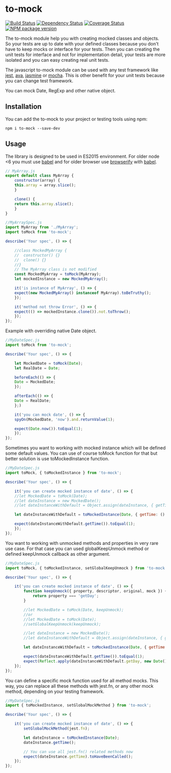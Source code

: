 # to-mock

[![Build Status](https://travis-ci.org/mjancarik/to-mock.svg?branch=master)](https://travis-ci.org/mjancarik/to-mock) [![Dependency Status](https://david-dm.org/mjancarik/to-mock.svg)](https://david-dm.org/mjancarik/to-mock) [![Coverage Status](https://coveralls.io/repos/github/mjancarik/to-mock/badge.svg?branch=master)](https://coveralls.io/github/mjancarik/to-mock?branch=master)
[![NPM package version](https://img.shields.io/npm/v/to-mock/latest.svg)](https://www.npmjs.com/package/to-mock)

The to-mock module help you with creating mocked classes and objects. So your tests are up to date with your defined classes because you don't have to keep mocks or interface for your tests. Then you can creating the unit tests for interface and not for implementation detail, your tests are more isolated and you can easy creating real unit tests.

The javascript to-mock module can be used with any test framework like [jest](https://facebook.github.io/jest/), [ava](https://github.com/avajs/ava), [jasmine](https://jasmine.github.io/) or [mocha](https://mochajs.org/). This is other benefit for your unit tests because you can change test framework.

You can mock Date, RegExp and other native object.

## Installation

You can add the to-mock to your project or testing tools using npm:

```
npm i to-mock --save-dev
```

## Usage

The library is designed to be used in ES2015 environment. For older node <6 you must use [babel](https://babeljs.io/) and for older browser use [browserify](http://browserify.org/) with  [babel](https://babeljs.io/).

```javascript
// MyArray.js
export default class MyArray {
    constructor(array) {
    this.array = array.slice();
    }

    clone() {
    return this.array.slice();
    }
}

//MyArraySpec.js
import MyArray from './MyArray';
import toMock from 'to-mock';

describe('Your spec', () => {

    //class MockedMyArray {
    //	constructor() {}
    //	clone() {}
    //}
    // The MyArray class is not modified
    const MockedMyArray = toMock(MyArray);
    let mockedInstance = new MockedMyArray();

    it('is instance of MyArray', () => {
    expect(new MockedMyArray() instanceof MyArray).toBeTruthy();
    });

    it('method not throw Error', () => {
    expect(() => mockedInstance.clone()).not.toThrow();
    });
});
```

Example with overriding native Date object.

```javascript
//MyDateSpec.js
import toMock from 'to-mock';

describe('Your spec', () => {

    let MockedDate = toMock(Date);
    let RealDate = Date;

    beforeEach(() => {
    Date = MockedDate;
    });

    afterEach(() => {
    Date = RealDate;
    };)

    it('you can mock date', () => {
    spyOn(MockedDate, 'now').and.returnValue(1);

    expect(Date.now()).toEqual(1);
    });
});

```

Sometimes you want to working with mocked instance which will be defined some default values. You can use of course toMock function for that but better solution is use toMockedInstance function.

```javascript
//MyDateSpec.js
import toMock, { toMockedInstance } from 'to-mock';

describe('Your spec', () => {

    it('you can create mocked instance of date', () => {
    //let MockedDate = toMock(Date);
    //let dateInstance = new MockedDate();
    //let dateInstanceWithDefault = Object.assign(dateInstance, { getTime: () => 1 });

    let dateInstanceWithDefault = toMockedInstance(Date, { getTime: () => 1 });

    expect(dateInstanceWithDefault.getTime()).toEqual(1);
    });
});

```

You want to working with unmocked methods and properties in very rare use case. For that case you can used globalKeepUnmock method or defined keepUnmock callback as other argument.

```javascript
//MyDateSpec.js
import toMock, { toMockedInstance, setGlobalKeepUnmock } from 'to-mock';

describe('Your spec', () => {

    it('you can create mocked instance of date', () => {
        function keepUnmock({ property, descriptor, original, mock }) {
            return property === 'getDay';
        }

        //let MockedDate = toMock(Date, keepUnmock);
        //or    
        //let MockedDate = toMock(Date);
        //setGlobalKeepUnmock(keepUnmock);

        //let dateInstance = new MockedDate();
        //let dateInstanceWithDefault = Object.assign(dateInstance, { getTime: () => 1 });

        let dateInstanceWithDefault = toMockedInstance(Date, { getTime: () => 1 }, keepUnmock);

        expect(dateInstanceWithDefault.getTime()).toEqual(1);
        expect(Reflect.apply(dateInstanceWithDefault.getDay, new Date(), []) === new Date().getDay()).toEqual(true);
    });
});

```

You can define a specific mock function used for all method mocks. This way, you can replace all these methods with jest.fn, or any other mock method, depending on your testing framework.

```javascript
//MyDateSpec.js
import { toMockedInstance, setGlobalMockMethod } from 'to-mock';

describe('Your spec', () => {

    it('you can create mocked instance of date', () => {
        setGlobalMockMethod(jest.fn);

        let dateInstance = toMockedInstance(Date);
        dateInstance.getTime();

        // You can use all jest.fn() related methods now
        expect(dateInstance.getTime).toHaveBeenCalled();
    });
});

```
